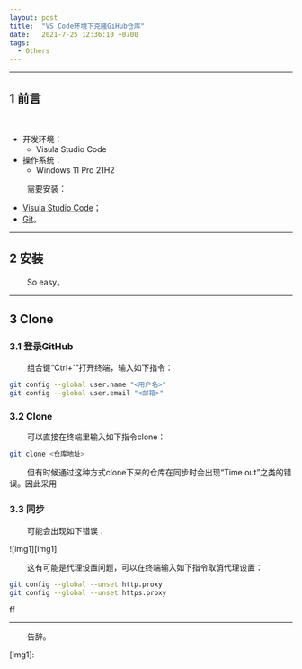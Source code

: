 ```yaml
---
layout: post
title:  "VS Code环境下克隆GiHub仓库"
date:   2021-7-25 12:36:10 +0700
tags:
  - Others
---
```


-------

## 1 前言

&#160; &#160; &#160; &#160; 

* 开发环境：
	* Visula Studio Code
* 操作系统：
	* Windows 11 Pro 21H2

&#160; &#160; &#160; &#160; 需要安装：

* [Visula Studio Code](https://code.visualstudio.com/#alt-downloads)；
* [Git](https://git-scm.com/download/win)。

----

## 2 安装

&#160; &#160; &#160; &#160; So easy。

----

## 3 Clone

### 3.1 登录GitHub

&#160; &#160; &#160; &#160; 组合键“Ctrl+`”打开终端，输入如下指令：

```sh
git config --global user.name "<用户名>"
git config --global user.email "<邮箱>"
```

### 3.2 Clone

&#160; &#160; &#160; &#160; 可以直接在终端里输入如下指令clone：

```sh
git clone <仓库地址>
```

&#160; &#160; &#160; &#160; 但有时候通过这种方式clone下来的仓库在同步时会出现“Time out”之类的错误。因此采用



### 3.3 同步

&#160; &#160; &#160; &#160; 可能会出现如下错误：

![img1][img1]

&#160; &#160; &#160; &#160; 这有可能是代理设置问题，可以在终端输入如下指令取消代理设置：

```sh
git config --global --unset http.proxy
git config --global --unset https.proxy
```

ff

----
&#160; &#160; &#160; &#160; 告辞。

[img1]: